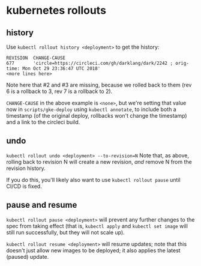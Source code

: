 kubernetes rollouts
===================

## history
Use `kubectl rollout history <deployment>` to get
the history:

```
REVISION  CHANGE-CAUSE
677       'circle=https://circleci.com/gh/darklang/dark/2242 ; orig-time: Mon Oct 29 23:36:47 UTC 2018'
<more lines here>
```
Note here that #2 and #3 are missing, because we rolled back to them (rev 6 is a
rollback to 3, rev 7 is a rollback to 2).

`CHANGE-CAUSE` in the above example is `<none>`, but we're setting that value
now in `scripts/gke-deploy` using `kubectl annotate`, to include both a
timestamp (of the original deploy, rollbacks won't change the timestamp) and a
link to the circleci build.

## undo
`kubectl rollout undo <deployment> --to-revision=N`
Note that, as above, rolling back to revision N will create a new revision,
_and_ remove N from the revision history.

If you do this, you'll likely also want to use `kubectl rollout pause` until
CI/CD is fixed.

## pause and resume
`kubectl rollout pause <deployment>` will prevent any further changes to the
spec from taking effect (that is, `kubectl apply` and `kubectl set image` will
still run successfully, but they will not scale up).

`kubectl rollout resume <deployment>` will resume updates; note that this
doesn't just allow new images to be deployed; it also applies the latest
(paused) update.
